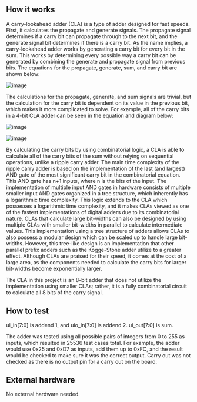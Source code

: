 <!---

This file is used to generate your project datasheet. Please fill in the information below and delete any unused
sections.

You can also include images in this folder and reference them in the markdown. Each image must be less than
512 kb in size, and the combined size of all images must be less than 1 MB.
-->

## How it works

A carry-lookahead adder (CLA) is a type of adder designed for fast speeds. First, it calculates the propagate and generate signals. The propagate signal determines if a carry bit can propagate through to the next bit, and the generate signal bit determines if there is a carry bit. As the name implies, a carry-lookahead adder works by generating a carry bit for every bit in the sum. This works by determining every possible way a carry bit can be generated by combining the generate and propagate signal from previous bits. The equations for the propagate, generate, sum, and carry bit are shown below:

![image](https://github.com/user-attachments/assets/08c25f47-c7e1-4f3d-bdf7-c41eaf33e2fd)

The calculations for the propagate, generate, and sum signals are trivial, but the calculation for the carry bit is dependent on its value in the previous bit, which makes it more complicated to solve. For example, all of the carry bits in a 4-bit CLA adder can be seen in the equation and diagram below:

![image](https://github.com/user-attachments/assets/4da94fc2-f0ff-4652-86f2-8dcdcfdabf8d)

![image](https://github.com/user-attachments/assets/fc4752cd-b898-4df2-bf8b-331ee433b8ee)

By calculating the carry bits by using combinatorial logic, a CLA is able to calculate all of the carry bits of the sum without relying on sequential operations, unlike a ripple carry adder. The main time complexity of the ripple carry adder is based on the implementation of the last (and largest) AND gate of the most significant carry bit in the combinatorial equation. This AND gate has n+1 inputs, where n is the bits of the input. The implementation of multiple input AND gates in hardware consists of multiple smaller input AND gates organized in a tree structure, which inherently has a logarithmic time complexity. This logic extends to the CLA which possesses a logarithmic time complexity, and it makes CLAs viewed as one of the fastest implementations of digital adders due to its combinatorial nature. CLAs that calculate large bit-widths can also be designed by using multiple CLAs with smaller bit-widths in parallel to calculate intermediate values. This implementation using a tree structure of adders allows CLAs to also possess a modular design which can be scaled up to handle large bit-widths. However, this tree-like design is an implementation that other parallel prefix adders such as the Kogge-Stone adder utilize to a greater effect. Although CLAs are praised for their speed, it comes at the cost of a large area, as the components needed to calculate the carry bits for larger bit-widths become exponentially larger.

The CLA in this project is an 8-bit adder that does not utilize the implementation using smaller CLAs; rather, it is a fully combinatorial circuit to calculate all 8 bits of the carry signal.

## How to test

ui_in[7:0] is addend 1, and uio_in[7:0] is addend 2. ui_out[7:0] is sum.

The adder was tested using all possible pairs of integers from 0 to 255 as inputs, which resulted in 25536 test cases total. For example, the adder would use 0x25 and 0xD7 as inputs, add them up to 0xFC, and the result would be checked to make sure it was the correct output. Carry out was not checked as there is no output pin for a carry out on the board.

## External hardware

No external hardware needed.

